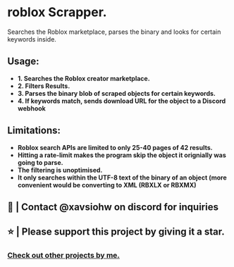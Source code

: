# roblox Scrapper.
Searches the Roblox marketplace, parses the binary and looks for certain keywords inside.

## **Usage:**
- __1. Searches the Roblox creator marketplace.__
- __2. Filters Results.__
- __3. Parses the binary blob of scraped objects for certain keywords.__
- __4. If keywords match, sends download URL for the object to a Discord webhook__

## **Limitations:**
- __Roblox search APIs are limited to only 25-40 pages of 42 results.__
- __Hitting a rate-limit makes the program skip the object it orignially was going to parse.__
- __The filtering is unoptimised.__
- __It only searches within the UTF-8 text of the binary of an object (more convenient would be converting to XML (RBXLX or RBXMX)__

## 👥 | Contact @xavsiohw on discord for inquiries

## ⭐ | Please support this project by giving it a star.

### [Check out other projects by me.](https://github.com/whoisvax/)
